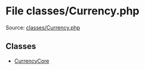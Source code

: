 File classes/Currency.php
=========

Source: [classes/Currency.php](https://github.com/PrestaShop/PrestaShop/blob/1.6.0.8/classes/Currency.php)


Classes
-------

* [CurrencyCore](class.CurrencyCore.md)

